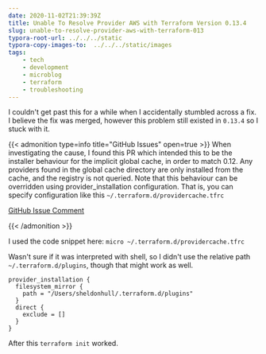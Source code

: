 ```yaml
---
date: 2020-11-02T21:39:39Z
title: Unable To Resolve Provider AWS with Terraform Version 0.13.4
slug: unable-to-resolve-provider-aws-with-terraform-013
typora-root-url: ../../../static
typora-copy-images-to:  ../../../static/images
tags:
    - tech
    - development
    - microblog
    - terraform
    - troubleshooting
---
```


I couldn't get past this for a while when I accidentally stumbled across a fix.
I believe the fix was merged, however this problem still existed in `0.13.4` so I stuck with it.

{{< admonition type=info title="GitHub Issues" open=true >}}
When investigating the cause, I found this PR which intended this to be the installer behaviour for the implicit global cache, in order to match 0.12. Any providers found in the global cache directory are only installed from the cache, and the registry is not queried.
Note that this behaviour can be overridden using provider_installation configuration.
That is, you can specify configuration like this `~/.terraform.d/providercache.tfrc`

[GitHub Issue Comment](https://github.com/hashicorp/terraform/issues/25985#issuecomment-680052845)

{{< /admonition >}}

I used the code snippet here: `micro ~/.terraform.d/providercache.tfrc`

Wasn't sure if it was interpreted with shell, so I didn't use the relative path `~/.terraform.d/plugins`, though that might work as well.

```hcl
provider_installation {
  filesystem_mirror {
    path = "/Users/sheldonhull/.terraform.d/plugins"
  }
  direct {
    exclude = []
  }
}
```

After this `terraform init` worked.
